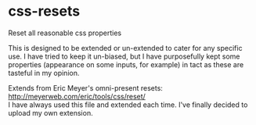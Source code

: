 # css-resets
Reset all reasonable css properties

This is designed to be extended or un-extended to cater for any specific use. I have tried to keep it un-biased, but I have purposefully kept some properties (appearance on some inputs, for example) in tact as these are tasteful in my opinion.

Extends from Eric Meyer's omni-present resets: http://meyerweb.com/eric/tools/css/reset/   
I have always used this file and extended each time. I've finally decided to upload my own extension.

